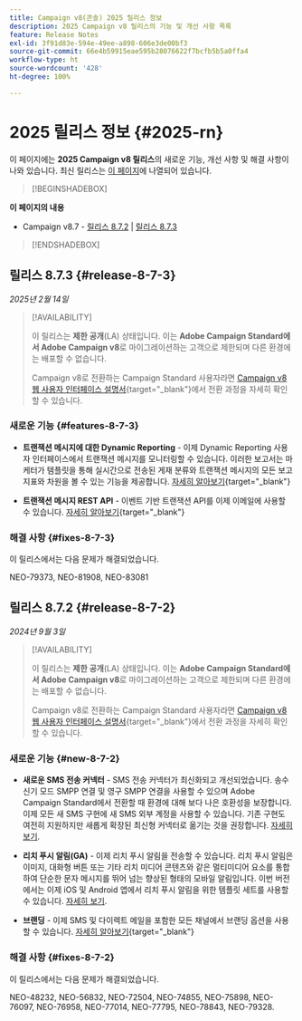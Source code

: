 ```yaml
---
title: Campaign v8(콘솔) 2025 릴리스 정보
description: 2025 Campaign v8 릴리스의 기능 및 개선 사항 목록
feature: Release Notes
exl-id: 3f91d83e-594e-49ee-a898-606e3de00bf3
source-git-commit: 66e4b59915eae595b28076622f7bcfb5b5a0ffa4
workflow-type: ht
source-wordcount: '428'
ht-degree: 100%

---
```


# 2025 릴리스 정보 {#2025-rn}

이 페이지에는 **2025 Campaign v8 릴리스**&#x200B;의 새로운 기능, 개선 사항 및 해결 사항이 나와 있습니다. 최신 릴리스는 [이 페이지](release-notes.md)에 나열되어 있습니다.

>[!BEGINSHADEBOX]

**이 페이지의 내용**

* Campaign v8.7 - [릴리스 8.7.2](#release-8-7-2) | [릴리스 8.7.3](#release-8-7-3)


>[!ENDSHADEBOX]


## 릴리스 8.7.3 {#release-8-7-3}

_2025년 2월 14일_

>[!AVAILABILITY]
>
>이 릴리스는 **제한 공개**(LA) 상태입니다. 이는 **Adobe Campaign Standard에서 Adobe Campaign v8**&#x200B;로 마이그레이션하는 고객으로 제한되며 다른 환경에는 배포할 수 없습니다.
>
>Campaign v8로 전환하는 Campaign Standard 사용자라면 [Campaign v8 웹 사용자 인터페이스 설명서](https://experienceleague.adobe.com/ko/docs/campaign-web/v8/start/acs-migration){target="_blank"}에서 전환 과정을 자세히 확인할 수 있습니다.

### 새로운 기능 {#features-8-7-3}

* **트랜잭션 메시지에 대한 Dynamic Reporting** - 이제 Dynamic Reporting 사용자 인터페이스에서 트랜잭션 메시지를 모니터링할 수 있습니다. 이러한 보고서는 마케터가 템플릿을 통해 실시간으로 전송된 게재 분류와 트랜잭션 메시지의 모든 보고 지표와 차원을 볼 수 있는 기능을 제공합니다. [자세히 알아보기](https://experienceleague.adobe.com/ko/docs/experience-cloud/campaign/reporting/get-started-reporting){target="_blank"}

* **트랜잭션 메시지 REST API** - 이벤트 기반 트랜잭션 API를 이제 이메일에 사용할 수 있습니다. [자세히 알아보기](https://experienceleague.adobe.com/ko/docs/experience-cloud/campaign/apis/managing-transactional-messages){target="_blank"}

### 해결 사항 {#fixes-8-7-3}

이 릴리스에서는 다음 문제가 해결되었습니다.

NEO-79373, NEO-81908, NEO-83081

## 릴리스 8.7.2 {#release-8-7-2}

_2024년 9월 3일_

>[!AVAILABILITY]
>
>이 릴리스는 **제한 공개**(LA) 상태입니다. 이는 **Adobe Campaign Standard에서 Adobe Campaign v8**&#x200B;로 마이그레이션하는 고객으로 제한되며 다른 환경에는 배포할 수 없습니다.
>
>Campaign v8로 전환하는 Campaign Standard 사용자라면 [Campaign v8 웹 사용자 인터페이스 설명서](https://experienceleague.adobe.com/ko/docs/campaign-web/v8/start/acs-migration){target="_blank"}에서 전환 과정을 자세히 확인할 수 있습니다.

### 새로운 기능 {#new-8-7-2}

* **새로운 SMS 전송 커넥터** - SMS 전송 커넥터가 최신화되고 개선되었습니다. 송수신기 모드 SMPP 연결 및 영구 SMPP 연결을 사용할 수 있으며 Adobe Campaign Standard에서 전환할 때 환경에 대해 보다 나은 호환성을 보장합니다. 이제 모든 새 SMS 구현에 새 SMS 외부 계정을 사용할 수 있습니다. 기존 구현도 여전히 지원하지만 새롭게 확장된 최신형 커넥터로 옮기는 것을 권장합니다. [자세히 보기](../send/sms/sms.md).

* **리치 푸시 알림(GA)** - 이제 리치 푸시 알림을 전송할 수 있습니다. 리치 푸시 알림은 이미지, 대화형 버튼 또는 기타 리치 미디어 콘텐츠와 같은 멀티미디어 요소를 통합하여 단순한 문자 메시지를 뛰어 넘는 향상된 형태의 모바일 알림입니다. 이번 버전에서는 이제 iOS 및 Android 앱에서 리치 푸시 알림을 위한 템플릿 세트를 사용할 수 있습니다. [자세히 보기](../send/rich-push-android.md).

* **브랜딩** - 이제 SMS 및 다이렉트 메일을 포함한 모든 채널에서 브랜딩 옵션을 사용할 수 있습니다. [자세히 알아보기](https://experienceleague.adobe.com/docs/experience-cloud/campaign/branding/branding-gs.html?lang=ko){target="_blank"}

### 해결 사항 {#fixes-8-7-2}

이 릴리스에서는 다음 문제가 해결되었습니다.

NEO-48232, NEO-56832, NEO-72504, NEO-74855, NEO-75898, NEO-76097, NEO-76958, NEO-77014, NEO-77795, NEO-78843, NEO-79328.
